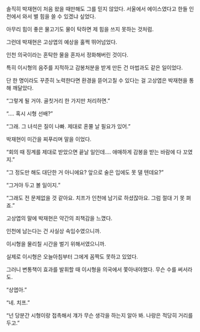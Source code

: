 솔직히 박재현이 처음 왔을 때만해도 그를 믿지 않았다. 서울에서 에이스였다고 한들 인천에서 와서 별 힘을 쓸 수 있겠냐 싶었다.

아무리 힘이 좋은 물고기도 물이 탁하면 제 힘을 쓰지 못하는 것처럼.

그런데 박재현은 고상엽의 예상을 훌쩍 뛰어넘었다.

인천 의국이라는 혼탁한 물을 혼자서 정화해버린 것이다.

특히 이시형의 음주를 지적하고 감봉처분을 받게 만든 건 마법과도 같은 일이었다.

단 한 명이라도 꾸준히 노력한다면 환경을 뜯어고칠 수 있다는 걸 고상엽은 박재현을 통해 깨달았다.

“그렇게 될 거야. 골칫거리 한 가지만 처리하면.”

“.... 혹시 시형 선배?”

“그래. 그 녀석은 질이 나빠. 제대로 혼쭐 날 필요가 있어.”

박재현이 미간을 찌푸리며 말을 이었다.

“회의 때 징계를 제대로 받았으면 끝날 일인데.... 애매하게 감봉을 받는 바람에 다 꼬였지.”

“그 정도만 해도 대단한 거 아니에요? 앞으로 술은 입에도 못 댈 텐데요?”

“그거야 두고 볼 일이지.”

“그래도 전 문제없을 것 같아요. 치프가 인천에 남기로 하셨잖아요. 그럼 절대 기 못 펴죠.”

고상엽의 말에 박재현은 약간의 죄책감을 느꼈다.

인천에 남는다는 건 사실상 속임수였으니까.

이시형을 물리칠 시간을 벌기 위해서였으니까.

실제로 이시형은 오늘아침부터 그에게 꼼짝도 못하고 있었다.

그러니 변통책이 효과를 발휘할 때 이시형을 의국에서 쫓아내야했다. 무슨 수를 써서라도.

“상엽아.”

“네. 치프.”

“넌 당분간 시형이랑 접촉해서 걔가 무슨 생각을 하는지 알아 봐. 나랑은 적당히 거리를 두고.”